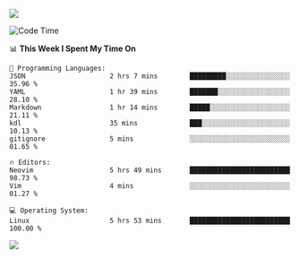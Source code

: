 <!-- [![Top Langs](https://github-readme-stats.vercel.app/api/top-langs/?username=gagahsyuja&theme=dracula&hide_border=true&border_radius=7)](https://github.com/anuraghazra/github-readme-stats) -->

![](https://komarev.com/ghpvc/?username=gagahsyuja&color=orange)

<!--START_SECTION:waka-->
![Code Time](http://img.shields.io/badge/Code%20Time-1%2C471%20hrs%2034%20mins-blue)

📊 **This Week I Spent My Time On** 

```text
💬 Programming Languages: 
JSON                     2 hrs 7 mins        █████████░░░░░░░░░░░░░░░░   35.96 % 
YAML                     1 hr 39 mins        ███████░░░░░░░░░░░░░░░░░░   28.10 % 
Markdown                 1 hr 14 mins        █████░░░░░░░░░░░░░░░░░░░░   21.11 % 
kdl                      35 mins             ███░░░░░░░░░░░░░░░░░░░░░░   10.13 % 
gitignore                5 mins              ░░░░░░░░░░░░░░░░░░░░░░░░░   01.65 % 

🔥 Editors: 
Neovim                   5 hrs 49 mins       █████████████████████████   98.73 % 
Vim                      4 mins              ░░░░░░░░░░░░░░░░░░░░░░░░░   01.27 % 

💻 Operating System: 
Linux                    5 hrs 53 mins       █████████████████████████   100.00 % 
```


<!--END_SECTION:waka-->

![](https://hit.yhype.me/github/profile?account_id=96577465)
